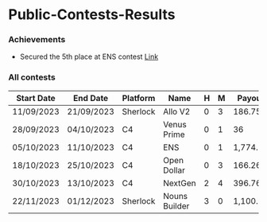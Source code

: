 # Public-Contests-Results

### Achievements

- Secured the 5th place at ENS contest [Link](https://code4rena.com/contests/2023-10-ens#top)

### All contests
| Start Date | End Date  | Platform | Name                        | H | M | Payout    | Link                                                   |
|------------|-----------|----------|-----------------------------|---|---|-----------|--------------------------------------------------------|
| 11/09/2023 | 21/09/2023 | Sherlock | Allo V2                     | 0 | 3 | 186.75    | [Link](https://audits.sherlock.xyz/contests/109)         |
| 28/09/2023 | 04/10/2023 | C4       | Venus Prime                 | 0 | 1 | 36   | [Link](https://code4rena.com/contests/2023-09-venus-prime#top) |
| 05/10/2023 | 11/10/2023 | C4       | ENS                         | 0 | 1 | 1,774.19  | [Link](https://code4rena.com/contests/2023-10-ens#top)  |
| 18/10/2023 | 25/10/2023 | C4       | Open Dollar                 | 0 | 3 | 166.26   | [Link](https://code4rena.com/contests/2023-10-open-dollar#top) |
| 30/10/2023 | 13/10/2023 | C4       | NextGen                 | 2 | 4 | 396.76   | [Link](https://code4rena.com/contests/2023-10-nextgen#top) |
| 22/11/2023 | 01/12/2023 | Sherlock       | Nouns Builder                 | 3 | 0 | 1,100.52   | [Link](https://audits.sherlock.xyz/contests/111) |

